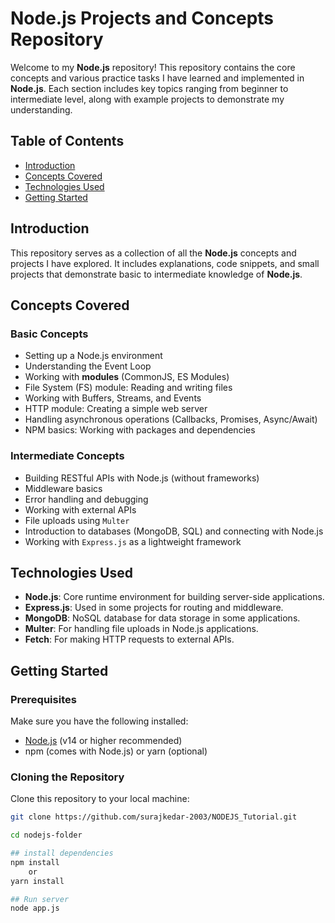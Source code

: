 # Node.js Projects and Concepts Repository

Welcome to my **Node.js** repository! This repository contains the core concepts and various practice tasks I have learned and implemented in **Node.js**. Each section includes key topics ranging from beginner to intermediate level, along with example projects to demonstrate my understanding.

## Table of Contents
- [Introduction](#introduction)
- [Concepts Covered](#concepts-covered)
- [Technologies Used](#technologies-used)
- [Getting Started](#getting-started)

## Introduction

This repository serves as a collection of all the **Node.js** concepts and projects I have explored. It includes explanations, code snippets, and small projects that demonstrate basic to intermediate knowledge of **Node.js**.

## Concepts Covered

### Basic Concepts
- Setting up a Node.js environment
- Understanding the Event Loop
- Working with **modules** (CommonJS, ES Modules)
- File System (FS) module: Reading and writing files
- Working with Buffers, Streams, and Events
- HTTP module: Creating a simple web server
- Handling asynchronous operations (Callbacks, Promises, Async/Await)
- NPM basics: Working with packages and dependencies

### Intermediate Concepts
- Building RESTful APIs with Node.js (without frameworks)
- Middleware basics
- Error handling and debugging
- Working with external APIs
- File uploads using `Multer`
- Introduction to databases (MongoDB, SQL) and connecting with Node.js
- Working with `Express.js` as a lightweight framework

## Technologies Used
- **Node.js**: Core runtime environment for building server-side applications.
- **Express.js**: Used in some projects for routing and middleware.
- **MongoDB**: NoSQL database for data storage in some applications.
- **Multer**: For handling file uploads in Node.js applications.
- **Fetch**: For making HTTP requests to external APIs.

## Getting Started

### Prerequisites
Make sure you have the following installed:
- [Node.js](https://nodejs.org/) (v14 or higher recommended)
- npm (comes with Node.js) or yarn (optional)

### Cloning the Repository

Clone this repository to your local machine:

```bash
git clone https://github.com/surajkedar-2003/NODEJS_Tutorial.git

cd nodejs-folder

## install dependencies
npm install
    or
yarn install

## Run server
node app.js
